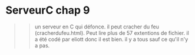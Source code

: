 # ServeurC chap 9
>>un serveur en C qui défonce.
>>il peut cracher du feu (cracherdufeu.html).
>>Peut lire plus de 57 extentions de fichier.
>>il a été codé par eliott donc il est bien.
>>il y a tous sauf ce qu'il n'y a pas.

